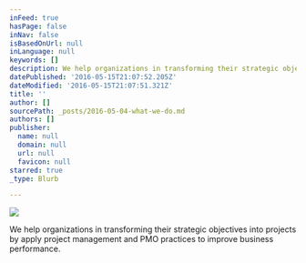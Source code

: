 ```yaml
---
inFeed: true
hasPage: false
inNav: false
isBasedOnUrl: null
inLanguage: null
keywords: []
description: We help organizations in transforming their strategic objectives into projects by apply project management and PMO practices to improve business performance.
datePublished: '2016-05-15T21:07:52.205Z'
dateModified: '2016-05-15T21:07:51.321Z'
title: ''
author: []
sourcePath: _posts/2016-05-04-what-we-do.md
authors: []
publisher:
  name: null
  domain: null
  url: null
  favicon: null
starred: true
_type: Blurb

---
```

![](https://the-grid-user-content.s3-us-west-2.amazonaws.com/219e77b5-8d04-4ffb-b9d9-9b57f0b02589.jpg)

We help organizations in transforming their strategic objectives into projects by apply project management and PMO practices to improve business performance.